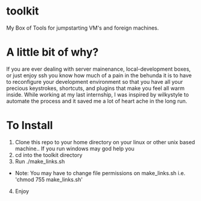 toolkit
=======

My Box of Tools for jumpstarting VM's and foreign machines.


A little bit of why?
====================

If you are ever dealing with server mainenance, local-development boxes, or just enjoy ssh you know how much of a pain in the behunda it is to have to reconfigure your development environment so that you have all your precious keystrokes, shortcuts, and plugins that make you feel all warm inside.  While working at my last internship, I was inspired by wilkystyle to automate the process and it saved me a lot of heart ache in the long run.

   To Install
==================
1) Clone this repo to your home directory on your linux or other unix based machine.. If you run windows may god help you
2) cd into the toolkit directory
3) Run ./make_links.sh
  - Note: You may have to change file permissions on make_links.sh i.e. 'chmod 755 make_links.sh'
4) Enjoy
